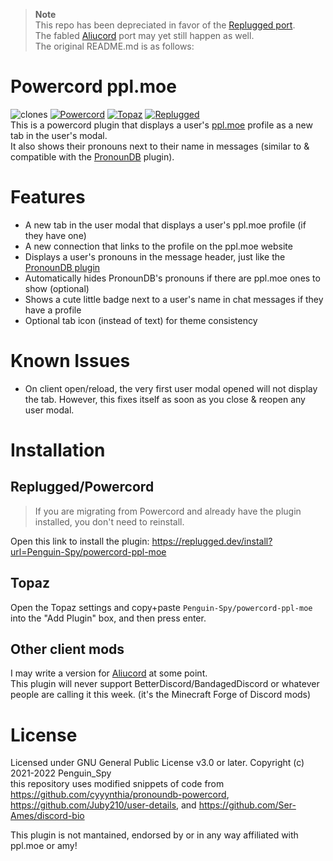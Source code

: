 > **Note**  
> This repo has been depreciated in favor of the [Replugged port](https://github.com/Penguin-Spy/replugged-ppl-moe).  
The fabled [Aliucord](https://github.com/Aliucord/Aliucord "A Discord mod for Android") port may yet still happen as well.  
The original README.md is as follows:


# Powercord ppl.moe
![clones](https://img.shields.io/endpoint?url=https://githubstats.penguinspy.repl.co/shields/powercord-ppl-moe) [![Powercord](https://img.shields.io/badge/client-Powercord-7289da?logo=discord&logoColor=fff)](https://powercord.dev/) [![Topaz](https://img.shields.io/badge/client-Topaz-fdda0d?logo=discord&logoColor=fff)](https://topaz.goosemod.com/)  [![Replugged](https://img.shields.io/badge/client-Replugged-7289da?logo=discord&logoColor=fff)](https://replugged.dev/)  
This is a powercord plugin that displays a user's [ppl.moe](https://ppl.moe/) profile as a new tab in the user's modal.  
It also shows their pronouns next to their name in messages (similar to & compatible with the [PronounDB](https://pronoundb.org/) plugin).  
 
# Features
- A new tab in the user modal that displays a user's ppl.moe profile (if they have one)
- A new connection that links to the profile on the ppl.moe website
- Displays a user's pronouns in the message header, just like the [PronounDB plugin](https://github.com/cyyynthia/pronoundb-powercord)
- Automatically hides PronounDB's pronouns if there are ppl.moe ones to show (optional)
- Shows a cute little badge next to a user's name in chat messages if they have a profile
- Optional tab icon (instead of text) for theme consistency

# Known Issues
- On client open/reload, the very first user modal opened will not display the tab. However, this fixes itself as soon as you close & reopen any user modal.

# Installation
## Replugged/Powercord
> If you are migrating from Powercord and already have the plugin installed, you don't need to reinstall.  

Open this link to install the plugin: https://replugged.dev/install?url=Penguin-Spy/powercord-ppl-moe

## Topaz
Open the Topaz settings and copy+paste `Penguin-Spy/powercord-ppl-moe` into the "Add Plugin" box, and then press enter.

## Other client mods
I may write a version for [Aliucord](https://github.com/Aliucord/Aliucord "A Discord mod for Android") at some point.  
This plugin will never support BetterDiscord/BandagedDiscord or whatever people are calling it this week. (it's the Minecraft Forge of Discord mods)

# License
Licensed under GNU General Public License v3.0 or later. Copyright (c) 2021-2022 Penguin_Spy   
this repository uses modified snippets of code from https://github.com/cyyynthia/pronoundb-powercord, https://github.com/Juby210/user-details, and https://github.com/Ser-Ames/discord-bio

This plugin is not mantained, endorsed by or in any way affiliated with ppl.moe or amy!  
